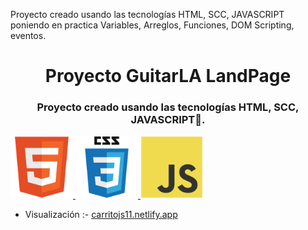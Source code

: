 Proyecto creado usando las tecnologías HTML, SCC, JAVASCRIPT poniendo en practica Variables, Arreglos, Funciones, DOM Scripting, eventos.


<h1 align="center">Proyecto GuitarLA LandPage</h1>
<h3 align="center">Proyecto creado usando las tecnologías HTML, SCC, JAVASCRIPT🌟.</h3>


<a href="https://www.w3.org/html/" target="_blank" rel="noreferrer"> <img
      src="https://github.com/devicons/devicon/blob/master/icons/html5/html5-original.svg" alt="html5" width="100"
      height="100" /> </a>
<a href="https://www.w3schools.com/css/" target="_blank"
    rel="noreferrer"> <img src="https://raw.githubusercontent.com/devicons/devicon/master/icons/css3/css3-original-wordmark.svg" alt="css3"
      width="100" height="100" /> </a>
<a href="https://www.javascript.com/" target="_blank" rel="noreferrer"> <img
      src="https://github.com/devicons/devicon/blob/master/icons/javascript/javascript-original.svg" alt="javascript" width="100"
      height="100" /> </a>

-  Visualización :-
<a href="carritojs11.netlify.app" target="_blank"
    rel="noreferrer">carritojs11.netlify.app</a>

